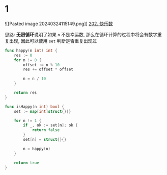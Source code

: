 # 1
![[Pasted image 20240324115149.png]]
[202. 快乐数](https://leetcode.cn/problems/happy-number/)

思路: **无限循环**说明了如果 `n` 不是幸运数, 那么在循环计算的过程中将会有数字重复出现, 因此可以使用 `set` 判断是否重复出现过


```go
func happy(n int) int {
	res := 0
	for n != 0 {
		offset := n % 10
		res += offset * offset

		n = n / 10
	}

	return res
}

func isHappy(n int) bool {
	set := map[int]struct{}{}

	for n != 1 {
		if _, ok := set[n]; ok {
			return false
		}
		set[n] = struct{}{}

		n = happy(n)
	}

	return true
}
```